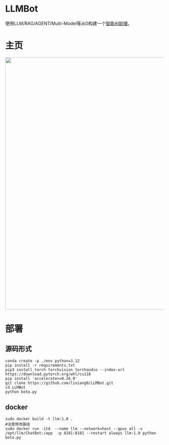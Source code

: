 # LLMBot

使用LLM/RAG/AGENT/Multi-Model等从0构建一个[智能AI助理](http://1.14.73.45:18181/)。


# 主页
<img src='home.png' width=800>

# 部署

## 源码形式
```
conda create -p ./env python=3.12
pip install -r requirements.txt
pip3 install torch torchvision torchaudio --index-url https://download.pytorch.org/whl/cu118
pip install 'accelerate>=0.26.0'
git clone https://github.com/lixiang0/LLMBot.git
cd LLMBot
python boto.py
```

## docker
```
sudo docker build -t llm:1.0 .
#注意修改路径
sudo docker run -itd  --name llm --network=host --gpus all -v /opt/llm/ChatBot:/app  -p 8181:8181 --restart always llm:1.0 python boto.py
```
